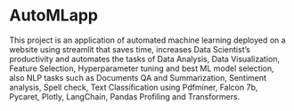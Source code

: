 # AutoMLapp
This project is an application of automated machine learning deployed on a website using streamlit that saves time, increases Data Scientist’s productivity and automates the tasks of Data Analysis, Data Visualization, Feature Selection, Hyperparameter tuning and best ML model selection, also NLP tasks such as Documents QA and Summarization, Sentiment analysis, Spell check, Text Classification using Pdfminer, Falcon 7b, Pycaret, Plotly, LangChain, Pandas Profiling and Transformers.



